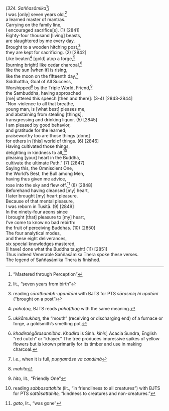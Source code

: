 *\[324. Saññasāmika*[^1]*\]*  
I was \[only\] seven years old,[^2]  
a learned master of mantras.  
Carrying on the family line,  
I encouraged sacrifice\[s\]. (1) \[2841\]  
Eighty-four thousand \[living\] beasts,  
are slaughtered by me every day.  
Brought to a wooden hitching post,[^3]  
they are kept for sacrificing. (2) \[2842\]  
Like beaten[^4] \[gold\] atop a forge,[^5]  
\[burning bright\] like cedar charcoal,[^6]  
like the sun \[when it\] is rising,  
like the moon on the fifteenth day,[^7]  
Siddhattha, Goal of All Success,  
Worshipped[^8] by the Triple World, Friend,[^9]  
the Sambuddha, having approached  
\[me\] uttered this speech \[then and there\]: (3-4) \[2843-2844\]  
“Non-violence to all that breathe,  
young man, is \[what best\] pleases me,  
and abstaining from stealing \[things\],  
transgressing and drinking liquor. (5) \[2845\]  
I am pleased by good behavior,  
and gratitude for the learned;  
praiseworthy too are those things \[done\]  
for others in \[this\] world of things. (6) \[2846\]  
Having cultivated those things,  
delighting in kindness to all,[^10]  
pleasing \[your\] heart in the Buddha,  
cultivate the ultimate Path.” (7) \[2847\]  
Saying this, the Omniscient One,  
the World’s Best, the Bull among Men,  
having thus given me advice,  
rose into the sky and flew off.[^11] (8) \[2848\]  
Beforehand having cleansed \[my\] heart,  
I later brought \[my\] heart pleasure.  
Because of that mental pleasure,  
I was reborn in Tusitā. (9) \[2849\]  
In the ninety-four aeons since  
I brought \[that\] pleasure to \[my\] heart,  
I’ve come to know no bad rebirth:  
the fruit of perceiving Buddhas. (10) \[2850\]  
The four analytical modes,  
and these eight deliverances,  
six special knowledges mastered,  
\[I have\] done what the Buddha taught! (11) \[2851\]  
Thus indeed Venerable Saññasāmika Thera spoke these verses.  
The legend of Saññasāmika Thera is finished.  
[^1]: “Mastered through Perception”  
[^2]: lit., “seven years from birth”  
[^3]: reading *sārathambh-upanītāni* with BJTS for PTS *sārasmiŋ hi
    upatāni* (“brought on a post”)  
[^4]: *pahaṭaŋ,* BJTS reads *pahaṭṭhaŋ* with the same meaning.  
[^5]: *ukkāmukhaŋ,* the “mouth” (receiving or discharging end) of a
    furnace or forge, a goldsmith’s smelting pot.  
[^6]: *khadiraṅgārasannibha*. *Khadira* is Sinh. *kihiri,* Acacia
    Sundra, English “red cutch” or “khayer.” The tree produces
    impressive spikes of yellow flowers but is known primarily for its
    timber and use in making charcoal.  
[^7]: i.e., when it is full, *puṇṇamāse va candimā*  
[^8]: *mahita*  
[^9]: *hito,* lit., “Friendly One”  
[^10]: reading *sabbasattahite* (lit., “in friendliness to all
    creatures”) with BJTS for PTS *sattāsattahite,* “kindness to
    creatures and non-creatures.”  
[^11]: *gato*, lit., “was gone”
